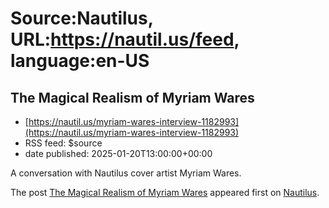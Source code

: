 # Source:Nautilus, URL:https://nautil.us/feed, language:en-US

## The Magical Realism of Myriam Wares
 - [https://nautil.us/myriam-wares-interview-1182993](https://nautil.us/myriam-wares-interview-1182993)
 - RSS feed: $source
 - date published: 2025-01-20T13:00:00+00:00

<p>A conversation with Nautilus cover artist Myriam Wares.</p>
<p>The post <a href="https://nautil.us/myriam-wares-interview-1182993/">The Magical Realism of Myriam Wares</a> appeared first on <a href="https://nautil.us">Nautilus</a>.</p>

